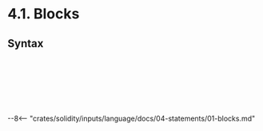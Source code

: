 <!-- This file is generated automatically by infrastructure scripts. Please don't edit by hand. -->

# 4.1. Blocks

## Syntax

```{ .ebnf #Block }

```

<pre ebnf-snippet="Block" style="display: none;"><a href="#Block"><span class="k">Block</span></a><span class="o"> = </span><span class="cm">(* open_brace: *)</span><span class="o"> </span><a href="../../01-file-structure/09-punctuation#OpenBrace"><span class="k">OPEN_BRACE</span></a><br /><span class="o">        </span><span class="cm">(* statements: *)</span><span class="o"> </span><a href="#Statements"><span class="k">Statements</span></a><br /><span class="o">        </span><span class="cm">(* close_brace: *)</span><span class="o"> </span><a href="../../01-file-structure/09-punctuation#CloseBrace"><span class="k">CLOSE_BRACE</span></a><span class="o">;</span></pre>

```{ .ebnf #Statements }

```

<pre ebnf-snippet="Statements" style="display: none;"><a href="#Statements"><span class="k">Statements</span></a><span class="o"> = </span><span class="cm">(* item: *)</span><span class="o"> </span><a href="#Statement"><span class="k">Statement</span></a><span class="o">*</span><span class="o">;</span></pre>

```{ .ebnf #Statement }

```

<pre ebnf-snippet="Statement" style="display: none;"><a href="#Statement"><span class="k">Statement</span></a><span class="o"> = </span><span class="cm">(* variant: *)</span><span class="o"> </span><a href="#ExpressionStatement"><span class="k">ExpressionStatement</span></a><br /><span class="o">          | </span><span class="cm">(* variant: *)</span><span class="o"> </span><a href="../02-declaration-statements#VariableDeclarationStatement"><span class="k">VariableDeclarationStatement</span></a><br /><span class="o">          | </span><span class="cm">(* variant: *)</span><span class="o"> </span><a href="../02-declaration-statements#TupleDeconstructionStatement"><span class="k">TupleDeconstructionStatement</span></a><br /><span class="o">          | </span><span class="cm">(* variant: *)</span><span class="o"> </span><a href="../03-control-statements#IfStatement"><span class="k">IfStatement</span></a><br /><span class="o">          | </span><span class="cm">(* variant: *)</span><span class="o"> </span><a href="../03-control-statements#ForStatement"><span class="k">ForStatement</span></a><br /><span class="o">          | </span><span class="cm">(* variant: *)</span><span class="o"> </span><a href="../03-control-statements#WhileStatement"><span class="k">WhileStatement</span></a><br /><span class="o">          | </span><span class="cm">(* variant: *)</span><span class="o"> </span><a href="../03-control-statements#DoWhileStatement"><span class="k">DoWhileStatement</span></a><br /><span class="o">          | </span><span class="cm">(* variant: *)</span><span class="o"> </span><a href="../03-control-statements#ContinueStatement"><span class="k">ContinueStatement</span></a><br /><span class="o">          | </span><span class="cm">(* variant: *)</span><span class="o"> </span><a href="../03-control-statements#BreakStatement"><span class="k">BreakStatement</span></a><br /><span class="o">          | </span><span class="cm">(* variant: *)</span><span class="o"> </span><a href="../03-control-statements#ReturnStatement"><span class="k">ReturnStatement</span></a><br /><span class="o">          | </span><span class="cm">(* variant: *)</span><span class="o"> </span><a href="../04-error-handling#ThrowStatement"><span class="k">ThrowStatement</span></a><span class="o"> </span><span class="cm">(* Deprecated in 0.5.0 *)</span><br /><span class="o">          | </span><span class="cm">(* variant: *)</span><span class="o"> </span><a href="../03-control-statements#EmitStatement"><span class="k">EmitStatement</span></a><span class="o"> </span><span class="cm">(* Introduced in 0.4.21 *)</span><br /><span class="o">          | </span><span class="cm">(* variant: *)</span><span class="o"> </span><a href="../04-error-handling#TryStatement"><span class="k">TryStatement</span></a><span class="o"> </span><span class="cm">(* Introduced in 0.6.0 *)</span><br /><span class="o">          | </span><span class="cm">(* variant: *)</span><span class="o"> </span><a href="../04-error-handling#RevertStatement"><span class="k">RevertStatement</span></a><span class="o"> </span><span class="cm">(* Introduced in 0.8.4 *)</span><br /><span class="o">          | </span><span class="cm">(* variant: *)</span><span class="o"> </span><a href="#AssemblyStatement"><span class="k">AssemblyStatement</span></a><br /><span class="o">          | </span><span class="cm">(* variant: *)</span><span class="o"> </span><a href="#Block"><span class="k">Block</span></a><br /><span class="o">          | </span><span class="cm">(* variant: *)</span><span class="o"> </span><a href="#UncheckedBlock"><span class="k">UncheckedBlock</span></a><span class="o">;</span><span class="o"> </span><span class="cm">(* Introduced in 0.8.0 *)</span></pre>

```{ .ebnf #UncheckedBlock }

```

<pre ebnf-snippet="UncheckedBlock" style="display: none;"><span class="cm">(* Introduced in 0.8.0 *)</span><br /><a href="#UncheckedBlock"><span class="k">UncheckedBlock</span></a><span class="o"> = </span><span class="cm">(* unchecked_keyword: *)</span><span class="o"> </span><a href="../../01-file-structure/08-keywords#UncheckedKeyword"><span class="k">UNCHECKED_KEYWORD</span></a><br /><span class="o">                 </span><span class="cm">(* block: *)</span><span class="o"> </span><a href="#Block"><span class="k">Block</span></a><span class="o">;</span></pre>

```{ .ebnf #ExpressionStatement }

```

<pre ebnf-snippet="ExpressionStatement" style="display: none;"><a href="#ExpressionStatement"><span class="k">ExpressionStatement</span></a><span class="o"> = </span><span class="cm">(* expression: *)</span><span class="o"> </span><a href="../../05-expressions/01-base-expressions#Expression"><span class="k">Expression</span></a><br /><span class="o">                      </span><span class="cm">(* semicolon: *)</span><span class="o"> </span><a href="../../01-file-structure/09-punctuation#Semicolon"><span class="k">SEMICOLON</span></a><span class="o">;</span></pre>

```{ .ebnf #AssemblyStatement }

```

<pre ebnf-snippet="AssemblyStatement" style="display: none;"><a href="#AssemblyStatement"><span class="k">AssemblyStatement</span></a><span class="o"> = </span><span class="cm">(* assembly_keyword: *)</span><span class="o"> </span><a href="../../01-file-structure/08-keywords#AssemblyKeyword"><span class="k">ASSEMBLY_KEYWORD</span></a><br /><span class="o">                    </span><span class="cm">(* label: *)</span><span class="o"> </span><a href="../../05-expressions/05-strings#StringLiteral"><span class="k">StringLiteral</span></a><span class="o">?</span><br /><span class="o">                    </span><span class="cm">(* flags: *)</span><span class="o"> </span><a href="#AssemblyFlagsDeclaration"><span class="k">AssemblyFlagsDeclaration</span></a><span class="o">?</span><br /><span class="o">                    </span><span class="cm">(* body: *)</span><span class="o"> </span><a href="../../06-yul/01-yul-statements#YulBlock"><span class="k">YulBlock</span></a><span class="o">;</span></pre>

```{ .ebnf #AssemblyFlagsDeclaration }

```

<pre ebnf-snippet="AssemblyFlagsDeclaration" style="display: none;"><a href="#AssemblyFlagsDeclaration"><span class="k">AssemblyFlagsDeclaration</span></a><span class="o"> = </span><span class="cm">(* open_paren: *)</span><span class="o"> </span><a href="../../01-file-structure/09-punctuation#OpenParen"><span class="k">OPEN_PAREN</span></a><br /><span class="o">                           </span><span class="cm">(* flags: *)</span><span class="o"> </span><a href="#AssemblyFlags"><span class="k">AssemblyFlags</span></a><br /><span class="o">                           </span><span class="cm">(* close_paren: *)</span><span class="o"> </span><a href="../../01-file-structure/09-punctuation#CloseParen"><span class="k">CLOSE_PAREN</span></a><span class="o">;</span></pre>

```{ .ebnf #AssemblyFlags }

```

<pre ebnf-snippet="AssemblyFlags" style="display: none;"><a href="#AssemblyFlags"><span class="k">AssemblyFlags</span></a><span class="o"> = </span><span class="cm">(* item: *)</span><span class="o"> </span><a href="../../05-expressions/05-strings#StringLiteral"><span class="k">StringLiteral</span></a><span class="o"> </span><span class="o">(</span><span class="cm">(* separator: *)</span><span class="o"> </span><a href="../../01-file-structure/09-punctuation#Comma"><span class="k">COMMA</span></a><span class="o"> </span><span class="cm">(* item: *)</span><span class="o"> </span><a href="../../05-expressions/05-strings#StringLiteral"><span class="k">StringLiteral</span></a><span class="o">)</span><span class="o">*</span><span class="o">;</span></pre>

--8<-- "crates/solidity/inputs/language/docs/04-statements/01-blocks.md"
